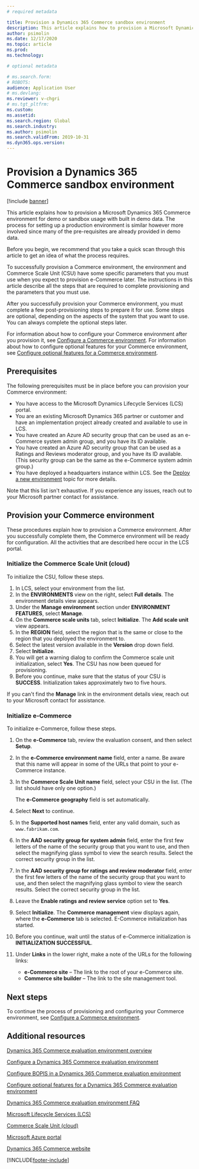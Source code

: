 ```yaml
---
# required metadata

title: Provision a Dynamics 365 Commerce sandbox environment
description: This article explains how to provision a Microsoft Dynamics 365 Commerce environment for demo or sandbox usage with built in demo data.
author: psimolin
ms.date: 12/17/2020
ms.topic: article
ms.prod: 
ms.technology: 

# optional metadata

# ms.search.form: 
# ROBOTS: 
audience: Application User
# ms.devlang: 
ms.reviewer: v-chgri
# ms.tgt_pltfrm: 
ms.custom: 
ms.assetid: 
ms.search.region: Global
ms.search.industry: 
ms.author: psimolin
ms.search.validFrom: 2019-10-31
ms.dyn365.ops.version: 
---
```


# Provision a Dynamics 365 Commerce sandbox environment

[!include [banner](includes/banner.md)]

This article explains how to provision a Microsoft Dynamics 365 Commerce environment for demo or sandbox usage with built in demo data.  The process for setting up a production environment is similar however more involved since many of the pre-requisites are already provided in demo data.

Before you begin, we recommend that you take a quick scan through this article to get an idea of what the process requires.

To successfully provision a Commerce environment, the environment and Commerce Scale Unit (CSU) have some specific parameters that you must use when you expect to provision e-Commerce later. The instructions in this article describe all the steps that are required to complete provisioning and the parameters that you must use.

After you successfully provision your Commerce environment, you must complete a few post-provisioning steps to prepare it for use. Some steps are optional, depending on the aspects of the system that you want to use. You can always complete the optional steps later.

For information about how to configure your Commerce environment after you provision it, see [Configure a Commerce environment](cpe-post-provisioning.md). For information about how to configure optional features for your Commerce environment, see [Configure optional features for a Commerce environment](cpe-optional-features.md).

## Prerequisites

The following prerequisites must be in place before you can provision your Commerce environment:

- You have access to the Microsoft Dynamics Lifecycle Services (LCS) portal.
- You are an existing Microsoft Dynamics 365 partner or customer and have an implementation project already created and available to use in LCS.  
- You have created an Azure AD security group that can be used as an e-Commerce system admin group, and you have its ID available.
- You have created an Azure AD security group that can be used as a Ratings and Reviews moderator group, and you have its ID available. (This security group can be the same as the e-Commerce system admin group.)
- You have deployed a headquarters instance within LCS. See the [Deploy a new environment](https://docs.microsoft.com/en-us/dynamics365/fin-ops-core/dev-itpro/deployment/deployenvironment-newinfrastructure) topic for more details.

Note that this list isn't exhaustive. If you experience any issues, reach out to your Microsoft partner contact for assistance.

## Provision your Commerce environment

These procedures explain how to provision a Commerce environment. After you successfully complete them, the Commerce environment will be ready for configuration. All the activities that are described here occur in the LCS portal.

### Initialize the Commerce Scale Unit (cloud)

To initialize the CSU, follow these steps.

1. In LCS, select your environment from the list.
1. In the **ENVIRONMENTS** view on the right, select **Full details**. The environment details view appears.
1. Under the **Manage environment** section under **ENVIRONMENT FEATURES**, select **Manage**.
1. On the **Commerce scale units** tab, select **Initialize**. The **Add scale unit** view appears.
1. In the **REGION** field, select the region that is the same or close to the region that you deployed the environment to.
1. Select the latest version available in the **Version** drop down field.
1. Select **Initialize**.
1. You will get a warning dialog to confirm the Commerce scale unit initialization, select **Yes**. The CSU has now been queued for provisioning.
1. Before you continue, make sure that the status of your CSU is **SUCCESS**. Initialization takes approximately two to five hours.

If you can't find the **Manage** link in the environment details view, reach out to your Microsoft contact for assistance.

### Initialize e-Commerce

To initialize e-Commerce, follow these steps.

1. On the **e-Commerce** tab, review the evaluation consent, and then select **Setup**.
1. In the **e-Commerce environment name** field, enter a name. Be aware that this name will appear in some of the URLs that point to your e-Commerce instance.
1. In the **Commerce Scale Unit name** field, select your CSU in the list. (The list should have only one option.)

    The **e-Commerce geography** field is set automatically.

1. Select **Next** to continue.
1. In the **Supported host names** field, enter any valid domain, such as `www.fabrikam.com`.
1. In the **AAD security group for system admin** field, enter the first few letters of the name of the security group that you want to use, and then select the magnifying glass symbol to view the search results. Select the correct security group in the list.
1.	In the **AAD security group for ratings and review moderator** field, enter the first few letters of the name of the security group that you want to use, and then select the magnifying glass symbol to view the search results. Select the correct security group in the list.
1. Leave the **Enable ratings and review service** option set to **Yes**.
1. Select **Initialize**. The **Commerce management** view displays again, where the **e-Commerce** tab is selected. E-Commerce initialization has started.
1. Before you continue, wait until the status of e-Commerce initialization is **INITIALIZATION SUCCESSFUL**.
1. Under **Links** in the lower right, make a note of the URLs for the following links:

    * **e-Commerce site** – The link to the root of your e-Commerce site.
    * **Commerce site builder** – The link to the site management tool.

## Next steps

To continue the process of provisioning and configuring your Commerce environment, see [Configure a Commerce environment](cpe-post-provisioning.md).

## Additional resources

[Dynamics 365 Commerce evaluation environment overview](cpe-overview.md)

[Configure a Dynamics 365 Commerce evaluation environment](cpe-post-provisioning.md)

[Configure BOPIS in a Dynamics 365 Commerce evaluation environment](cpe-bopis.md)

[Configure optional features for a Dynamics 365 Commerce evaluation environment](cpe-optional-features.md)

[Dynamics 365 Commerce evaluation environment FAQ](cpe-faq.md)

[Microsoft Lifecycle Services (LCS)](/dynamics365/unified-operations/dev-itpro/lifecycle-services/lcs-user-guide)

[Commerce Scale Unit (cloud)](/business-applications-release-notes/october18/dynamics365-retail/retail-cloud-scale-unit)

[Microsoft Azure portal](https://azure.microsoft.com/features/azure-portal)

[Dynamics 365 Commerce website](https://aka.ms/Dynamics365CommerceWebsite)


[!INCLUDE[footer-include](../includes/footer-banner.md)]
